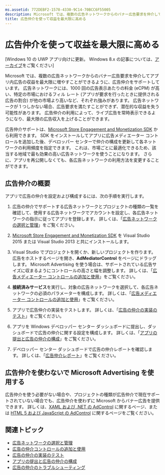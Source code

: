 ```yaml
---
ms.assetid: 772DEBF2-1578-4330-9C14-70BCC6F55005
description: Microsoft では、複数の広告ネットワークからのバナー広告要求を仲介してアプリ内広告の収益を最大限に増やすことができるように、広告仲介をサポートしています。
title: 広告仲介を使って収益を最大限に高める
---
```


#  広告仲介を使って収益を最大限に高める


\[Windows 10 の UWP アプリ向けに更新。 Windows 8.x の記事については、[アーカイブ](http://go.microsoft.com/fwlink/p/?linkid=619132)をご覧ください\]

Microsoft では、複数の広告ネットワークからのバナー広告要求を仲介してアプリ内広告の収益を最大限に増やすことができるように、広告仲介をサポートしています。 広告ネットワークには、1000 回の広告表示あたりの料金 (eCPM) が高い、特定の市場におけるフィル レート (アプリが要求を行ったときに提供される広告の割合) が他の市場より高いなど、それぞれ強みがあります。 広告ネットワークが 1 つしかない場合、広告要求を満たすことができず、潜在的な収益を失う可能性があります。 広告仲介の利用によって、ライブ広告を常時表示できるようになり、最大限の広告収入を上げることができます。

広告仲介サポートは、[Microsoft Store Engagement and Monetization SDK](http://aka.ms/store-em-sdk) から利用できます。 SDK をインストールしてアプリに広告メディエーター コントロールを追加した後、デベロッパー センターで仲介の構成を更新して各ネットワークの利用頻度を指定できます。 これは、市場ごとに最適化できるため、該当する地域で最も効果の高い広告ネットワークを使うことになります。 さらに、アプリを再公開しなくても、各広告ネットワークの利用方法を変更することができます。

## 広告仲介の概要


アプリで広告の仲介を設定および構成するには、次の手順を実行します。

1.  広告の仲介でサポートする広告ネットワークとプロジェクトの種類の一覧を確認して、使用する広告ネットワークでアカウントを設定し、各広告ネットワークの指示に従ってアプリを登録します。 詳しくは、「[広告ネットワークの選択と管理](select-and-manage-your-ad-networks.md)」をご覧ください。

2.  [Microsoft Store Engagement and Monetization SDK](http://aka.ms/store-em-sdk) を Visual Studio 2015 または Visual Studio 2013 と共にインストールします。

3.  Visual Studio でプロジェクトを開くか、新しいプロジェクトを作ります。 広告をホストするページを開き、**AdMediatorControl** をページにドラッグします。 Microsoft Advertising を使う場合は、サポートされている広告サイズに収まるようにコントロールの高さと幅を調整します。 詳しくは、「[広告メディエーター コントロールの追加と使用](add-and-use-the-ad-mediator-control.md)」をご覧ください。

4.  **接続済みサービス**を実行し、対象の広告ネットワークを選択して、各広告ネットワークの必須のパラメーターを構成します。 詳しくは、「[広告メディエーター コントロールの追加と使用](add-and-use-the-ad-mediator-control.md)」をご覧ください。

5.  アプリで広告仲介の実装をテストします。 詳しくは、「[広告の仲介の実装のテスト](test-your-ad-mediation-implementation.md)」をご覧ください。

6.  アプリを Windows デベロッパー センター ダッシュボードに提出し、ダッシュボードで広告の仲介に関する設定を構成します。 詳しくは、「[アプリの提出と広告の仲介の構成](submit-your-app-and-configure-ad-mediation.md)」をご覧ください。

7.  デベロッパー センター ダッシュボードで広告の仲介レポートを確認します。 詳しくは、「[広告仲介レポート](https://msdn.microsoft.com/library/windows/apps/mt148521)」をご覧ください。

## 広告仲介を使わないで Microsoft Advertising を使用する


広告仲介を使う必要がない場合や、プロジェクトの種類が広告仲介で現在サポートされていない場合でも、広告仲介を使わずに Microsoft からバナー広告を提供できます。 詳しくは、[XAML および .NET の AdControl](https://msdn.microsoft.com/library/mt313186.aspx) に関するページ、または [HTML 5 および JavaScript の AdControl](https://msdn.microsoft.com/library/mt313130.aspx) に関するページをご覧ください。

## 関連トピック

* [広告ネットワークの選択と管理](select-and-manage-your-ad-networks.md)
* [広告の仲介コントロールの追加と使用](add-and-use-the-ad-mediator-control.md)
* [広告の仲介の実装のテスト](test-your-ad-mediation-implementation.md)
* [アプリの提出と広告の仲介の構成](submit-your-app-and-configure-ad-mediation.md)
* [広告の仲介のトラブルシューティング](troubleshoot-ad-mediation.md)
 

 


<!--HONumber=Mar16_HO5-->


